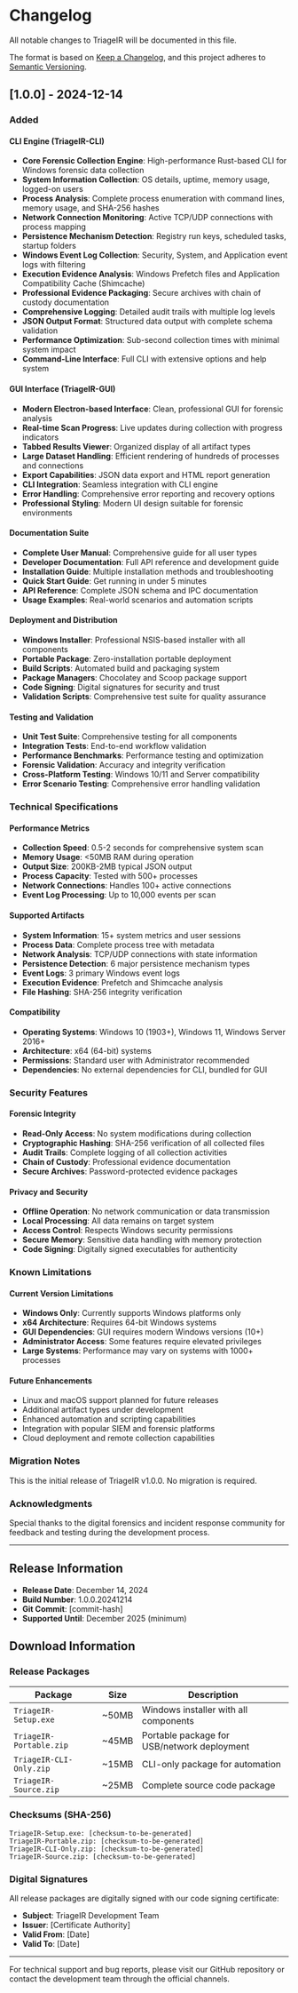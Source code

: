 # Changelog

All notable changes to TriageIR will be documented in this file.

The format is based on [Keep a Changelog](https://keepachangelog.com/en/1.0.0/),
and this project adheres to [Semantic Versioning](https://semver.org/spec/v2.0.0.html).

## [1.0.0] - 2024-12-14

### Added

#### CLI Engine (TriageIR-CLI)
- **Core Forensic Collection Engine**: High-performance Rust-based CLI for Windows forensic data collection
- **System Information Collection**: OS details, uptime, memory usage, logged-on users
- **Process Analysis**: Complete process enumeration with command lines, memory usage, and SHA-256 hashes
- **Network Connection Monitoring**: Active TCP/UDP connections with process mapping
- **Persistence Mechanism Detection**: Registry run keys, scheduled tasks, startup folders
- **Windows Event Log Collection**: Security, System, and Application event logs with filtering
- **Execution Evidence Analysis**: Windows Prefetch files and Application Compatibility Cache (Shimcache)
- **Professional Evidence Packaging**: Secure archives with chain of custody documentation
- **Comprehensive Logging**: Detailed audit trails with multiple log levels
- **JSON Output Format**: Structured data output with complete schema validation
- **Performance Optimization**: Sub-second collection times with minimal system impact
- **Command-Line Interface**: Full CLI with extensive options and help system

#### GUI Interface (TriageIR-GUI)
- **Modern Electron-based Interface**: Clean, professional GUI for forensic analysis
- **Real-time Scan Progress**: Live updates during collection with progress indicators
- **Tabbed Results Viewer**: Organized display of all artifact types
- **Large Dataset Handling**: Efficient rendering of hundreds of processes and connections
- **Export Capabilities**: JSON data export and HTML report generation
- **CLI Integration**: Seamless integration with CLI engine
- **Error Handling**: Comprehensive error reporting and recovery options
- **Professional Styling**: Modern UI design suitable for forensic environments

#### Documentation Suite
- **Complete User Manual**: Comprehensive guide for all user types
- **Developer Documentation**: Full API reference and development guide
- **Installation Guide**: Multiple installation methods and troubleshooting
- **Quick Start Guide**: Get running in under 5 minutes
- **API Reference**: Complete JSON schema and IPC documentation
- **Usage Examples**: Real-world scenarios and automation scripts

#### Deployment and Distribution
- **Windows Installer**: Professional NSIS-based installer with all components
- **Portable Package**: Zero-installation portable deployment
- **Build Scripts**: Automated build and packaging system
- **Package Managers**: Chocolatey and Scoop package support
- **Code Signing**: Digital signatures for security and trust
- **Validation Scripts**: Comprehensive test suite for quality assurance

#### Testing and Validation
- **Unit Test Suite**: Comprehensive testing for all components
- **Integration Tests**: End-to-end workflow validation
- **Performance Benchmarks**: Performance testing and optimization
- **Forensic Validation**: Accuracy and integrity verification
- **Cross-Platform Testing**: Windows 10/11 and Server compatibility
- **Error Scenario Testing**: Comprehensive error handling validation

### Technical Specifications

#### Performance Metrics
- **Collection Speed**: 0.5-2 seconds for comprehensive system scan
- **Memory Usage**: <50MB RAM during operation
- **Output Size**: 200KB-2MB typical JSON output
- **Process Capacity**: Tested with 500+ processes
- **Network Connections**: Handles 100+ active connections
- **Event Log Processing**: Up to 10,000 events per scan

#### Supported Artifacts
- **System Information**: 15+ system metrics and user sessions
- **Process Data**: Complete process tree with metadata
- **Network Analysis**: TCP/UDP connections with state information
- **Persistence Detection**: 6 major persistence mechanism types
- **Event Logs**: 3 primary Windows event logs
- **Execution Evidence**: Prefetch and Shimcache analysis
- **File Hashing**: SHA-256 integrity verification

#### Compatibility
- **Operating Systems**: Windows 10 (1903+), Windows 11, Windows Server 2016+
- **Architecture**: x64 (64-bit) systems
- **Permissions**: Standard user with Administrator recommended
- **Dependencies**: No external dependencies for CLI, bundled for GUI

### Security Features

#### Forensic Integrity
- **Read-Only Access**: No system modifications during collection
- **Cryptographic Hashing**: SHA-256 verification of all collected files
- **Audit Trails**: Complete logging of all collection activities
- **Chain of Custody**: Professional evidence documentation
- **Secure Archives**: Password-protected evidence packages

#### Privacy and Security
- **Offline Operation**: No network communication or data transmission
- **Local Processing**: All data remains on target system
- **Access Control**: Respects Windows security permissions
- **Secure Memory**: Sensitive data handling with memory protection
- **Code Signing**: Digitally signed executables for authenticity

### Known Limitations

#### Current Version Limitations
- **Windows Only**: Currently supports Windows platforms only
- **x64 Architecture**: Requires 64-bit Windows systems
- **GUI Dependencies**: GUI requires modern Windows versions (10+)
- **Administrator Access**: Some features require elevated privileges
- **Large Systems**: Performance may vary on systems with 1000+ processes

#### Future Enhancements
- Linux and macOS support planned for future releases
- Additional artifact types under development
- Enhanced automation and scripting capabilities
- Integration with popular SIEM and forensic platforms
- Cloud deployment and remote collection capabilities

### Migration Notes

This is the initial release of TriageIR v1.0.0. No migration is required.

### Acknowledgments

Special thanks to the digital forensics and incident response community for
feedback and testing during the development process.

---

## Release Information

- **Release Date**: December 14, 2024
- **Build Number**: 1.0.0.20241214
- **Git Commit**: [commit-hash]
- **Supported Until**: December 2025 (minimum)

## Download Information

### Release Packages

| Package | Size | Description |
|---------|------|-------------|
| `TriageIR-Setup.exe` | ~50MB | Windows installer with all components |
| `TriageIR-Portable.zip` | ~45MB | Portable package for USB/network deployment |
| `TriageIR-CLI-Only.zip` | ~15MB | CLI-only package for automation |
| `TriageIR-Source.zip` | ~25MB | Complete source code package |

### Checksums (SHA-256)

```
TriageIR-Setup.exe: [checksum-to-be-generated]
TriageIR-Portable.zip: [checksum-to-be-generated]
TriageIR-CLI-Only.zip: [checksum-to-be-generated]
TriageIR-Source.zip: [checksum-to-be-generated]
```

### Digital Signatures

All release packages are digitally signed with our code signing certificate:
- **Subject**: TriageIR Development Team
- **Issuer**: [Certificate Authority]
- **Valid From**: [Date]
- **Valid To**: [Date]

---

For technical support and bug reports, please visit our GitHub repository
or contact the development team through the official channels.